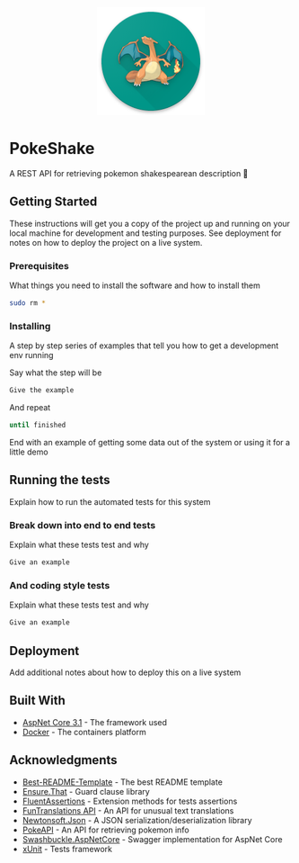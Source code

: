 <p align="center">
  <img src="art/icon.png"/>
</p>

# PokeShake

A REST API for retrieving pokemon shakespearean description 🙈

## Getting Started

These instructions will get you a copy of the project up and running on your local machine for development and testing purposes. See deployment for notes on how to deploy the project on a live system.

### Prerequisites

What things you need to install the software and how to install them

```sh
sudo rm *
```

### Installing

A step by step series of examples that tell you how to get a development env running

Say what the step will be

```sh
Give the example
```

And repeat

```sh
until finished
```

End with an example of getting some data out of the system or using it for a little demo

## Running the tests

Explain how to run the automated tests for this system

### Break down into end to end tests

Explain what these tests test and why

```sh
Give an example
```

### And coding style tests

Explain what these tests test and why

```sh
Give an example
```

## Deployment

Add additional notes about how to deploy this on a live system

## Built With

* [AspNet Core 3.1](https://github.com/aspnet/AspNetCore) - The framework used
* [Docker](https://www.docker.com/) - The containers platform

## Acknowledgments

* [Best-README-Template](https://github.com/othneildrew/Best-README-Template) - The best README template
* [Ensure.That](https://github.com/danielwertheim/Ensure.That) - Guard clause library
* [FluentAssertions](https://fluentassertions.com/) - Extension methods for tests assertions
* [FunTranslations API](https://funtranslations.com/api/shakespeare) - An API for unusual text translations
* [Newtonsoft.Json](https://github.com/JamesNK/Newtonsoft.Json) - A JSON serialization/deserialization library
* [PokeAPI](https://pokeapi.co) - An API for retrieving pokemon info
* [Swashbuckle.AspNetCore](https://github.com/domaindrivendev/Swashbuckle.AspNetCore) - Swagger implementation for AspNet Core
* [xUnit](https://github.com/xunit/xunit) - Tests framework
